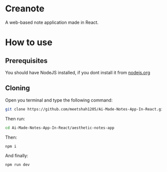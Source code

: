 # Creanote
A web-based note application made in React.

# How to use
## Prerequisites
You should have NodeJS installed, if you dont install it from <a href="https://nodejs.org/en" target="_blank">nodejs.org</a>

## Cloning
Open you terminal and type the following command:
```bash
git clone https://github.com/meetshah1205/Ai-Made-Notes-App-In-React.git
```

Then run:
```bash
cd Ai-Made-Notes-App-In-React/aesthetic-notes-app
```

Then:
```bash
npm i
```
And finally:
```bash
npm run dev
```